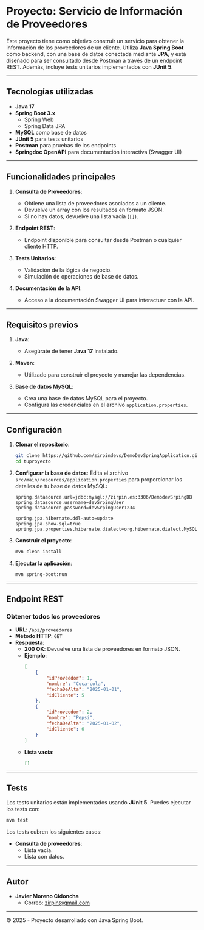 # Proyecto: Servicio de Información de Proveedores

Este proyecto tiene como objetivo construir un servicio para obtener la información de los proveedores de un cliente. Utiliza **Java Spring Boot** como backend, con una base de datos conectada mediante **JPA**, y está diseñado para ser consultado desde Postman a través de un endpoint REST. Además, incluye tests unitarios implementados con **JUnit 5**.

---

## Tecnologías utilizadas

- **Java 17**
- **Spring Boot 3.x**
  - Spring Web
  - Spring Data JPA
- **MySQL** como base de datos
- **JUnit 5** para tests unitarios
- **Postman** para pruebas de los endpoints
- **Springdoc OpenAPI** para documentación interactiva (Swagger UI)

---

## Funcionalidades principales

1. **Consulta de Proveedores**:
   - Obtiene una lista de proveedores asociados a un cliente.
   - Devuelve un array con los resultados en formato JSON.
   - Si no hay datos, devuelve una lista vacía (`[]`).

2. **Endpoint REST**:
   - Endpoint disponible para consultar desde Postman o cualquier cliente HTTP.

3. **Tests Unitarios**:
   - Validación de la lógica de negocio.
   - Simulación de operaciones de base de datos.

4. **Documentación de la API**:
   - Acceso a la documentación Swagger UI para interactuar con la API.

---

## Requisitos previos

1. **Java**:
   - Asegúrate de tener **Java 17** instalado.

2. **Maven**:
   - Utilizado para construir el proyecto y manejar las dependencias.

3. **Base de datos MySQL**:
   - Crea una base de datos MySQL para el proyecto.
   - Configura las credenciales en el archivo `application.properties`.

---

## Configuración

1. **Clonar el repositorio**:
   ```bash
   git clone https://github.com/zirpindevs/DemoDevSpringApplication.git
   cd tuproyecto
   ```

2. **Configurar la base de datos**:
   Edita el archivo `src/main/resources/application.properties` para proporcionar los detalles de tu base de datos MySQL:
   ```properties
   spring.datasource.url=jdbc:mysql://zirpin.es:3306/DemodevSrpingDB
   spring.datasource.username=devSrpingUser
   spring.datasource.password=devSrpingUser1234

   spring.jpa.hibernate.ddl-auto=update
   spring.jpa.show-sql=true
   spring.jpa.properties.hibernate.dialect=org.hibernate.dialect.MySQLDialect
   ```

3. **Construir el proyecto**:
   ```bash
   mvn clean install
   ```

4. **Ejecutar la aplicación**:
   ```bash
   mvn spring-boot:run
   ```

---

## Endpoint REST

### Obtener todos los proveedores
- **URL**: `/api/proveedores`
- **Método HTTP**: `GET`
- **Respuesta**:
  - **200 OK**: Devuelve una lista de proveedores en formato JSON.
  - **Ejemplo**:
    ```json
    [
        {
            "idProveedor": 1,
            "nombre": "Coca-cola",
            "fechaDeAlta": "2025-01-01",
            "idCliente": 5
        },
        {
            "idProveedor": 2,
            "nombre": "Pepsi",
            "fechaDeAlta": "2025-01-02",
            "idCliente": 6
        }
    ]
    ```
  - **Lista vacía**:
    ```json
    []
    ```

---

## Tests

Los tests unitarios están implementados usando **JUnit 5**. Puedes ejecutar los tests con:

```bash
mvn test
```

Los tests cubren los siguientes casos:
- **Consulta de proveedores**:
  - Lista vacía.
  - Lista con datos.
---

## Autor

- **Javier Moreno Cidoncha**  
  - Correo: [zirpin@gmail.com](mailto:tuemail@dominio.com)
---

© 2025 - Proyecto desarrollado con Java Spring Boot.

